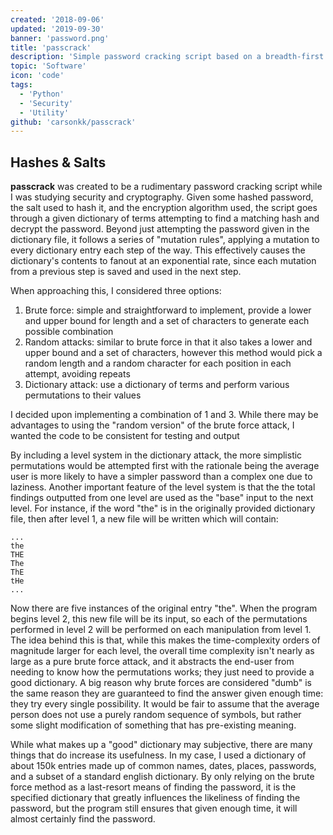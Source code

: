 ```yaml
---
created: '2018-09-06'
updated: '2019-09-30'
banner: 'password.png'
title: 'passcrack'
description: 'Simple password cracking script based on a breadth-first manipulation of a given search dictionary'
topic: 'Software'
icon: 'code'
tags:
  - 'Python'
  - 'Security'
  - 'Utility'
github: 'carsonkk/passcrack'
---
```


## Hashes & Salts

**passcrack** was created to be a rudimentary password cracking script while I was studying security and cryptography. Given some hashed password, the salt used to hash it, and the encryption algorithm used, the script goes through a given dictionary of terms attempting to find a matching hash and decrypt the password. Beyond just attempting the password given in the dictionary file, it follows a series of "mutation rules", applying a mutation to every dictionary entry each step of the way. This effectively causes the dictionary's contents to fanout at an exponential rate, since each mutation from a previous step is saved and used in the next step.

When approaching this, I considered three options:

1) Brute force: simple and straightforward to implement, provide a lower and upper bound for length and a set of characters to generate each possible combination
2) Random attacks: similar to brute force in that it also takes a lower and upper bound and a set of characters, however this method would pick a random length and a random character for each position in each attempt, avoiding repeats
3) Dictionary attack: use a dictionary of terms and perform various permutations to their values 

I decided upon implementing a combination of 1 and 3. While there may be advantages to using the "random version" of the brute force attack, I wanted the code to be consistent for testing and output

By including a level system in the dictionary attack, the more simplistic permutations would be attempted first with the rationale being the average user is more likely to have a simpler password than a complex one due to laziness. Another important feature of the level system is that the the total findings outputted from one level are used as the "base" input to the next level. For instance, if the word "the" is in the originally provided dictionary file, then after level 1, a new file will be written which will contain:

```text
...
the
THE
The
ThE
tHe
...
```

Now there are five instances of the original entry "the". When the program begins level 2, this new file will be its input, so each of the permutations performed in level 2 will be performed on each manipulation from level 1. The idea behind this is that, while this makes the time-complexity orders of magnitude larger for each level, the overall time complexity isn't nearly as large as a pure brute force attack, and it abstracts the end-user from needing to know how the permutations works; they just need to provide a good dictionary. A big reason why brute forces are considered "dumb" is the same reason they are guaranteed to find the answer given enough time: they try every single possibility. It would be fair to assume that the average person does not use a purely random sequence of symbols, but rather some slight modification of something that has pre-existing meaning.

While what makes up a "good" dictionary may subjective, there are many things that do increase its usefulness. In my case, I used a dictionary of about 150k entries made up of common names, dates, places, passwords, and a subset of a standard english dictionary. By only relying on the brute force method as a last-resort means of finding the password, it is the specified dictionary that greatly influences the likeliness of finding the password, but the program still ensures that given enough time, it will almost certainly find the password.
